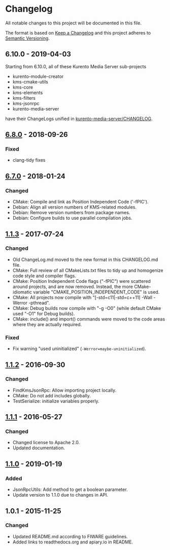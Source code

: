 # Changelog
All notable changes to this project will be documented in this file.

The format is based on [Keep a Changelog](https://keepachangelog.com/en/1.0.0/)
and this project adheres to [Semantic Versioning](https://semver.org/spec/v2.0.0.html).

## 6.10.0 - 2019-04-03

Starting from 6.10.0, all of these Kurento Media Server sub-projects

- kurento-module-creator
- kms-cmake-utils
- kms-core
- kms-elements
- kms-filters
- kms-jsonrpc
- kurento-media-server

have their ChangeLogs unified in [kurento-media-server/CHANGELOG](https://github.com/Kurento/kurento-media-server/blob/master/CHANGELOG.md).


## [6.8.0] - 2018-09-26

### Fixed
- clang-tidy fixes

## [6.7.0] - 2018-01-24

### Changed
- CMake: Compile and link as Position Independent Code ('-fPIC').
- Debian: Align all version numbers of KMS-related modules.
- Debian: Remove version numbers from package names.
- Debian: Configure builds to use parallel compilation jobs.

## [1.1.3] - 2017-07-24

### Changed
- Old ChangeLog.md moved to the new format in this CHANGELOG.md file.
- CMake: Full review of all CMakeLists.txt files to tidy up and homogenize code style and compiler flags.
- CMake: Position Independent Code flags ("-fPIC") were scattered around projects, and are now removed. Instead, the more CMake-idiomatic variable "CMAKE_POSITION_INDEPENDENT_CODE" is used.
- CMake: All projects now compile with "[-std=c11|-std=c++11] -Wall -Werror -pthread".
- CMake: Debug builds now compile with "-g -O0" (while default CMake used "-O1" for Debug builds).
- CMake: include() and import() commands were moved to the code areas where they are actually required.

### Fixed
- Fix warning "used uninitialized" (`-Werror=maybe-uninitialized`).

## [1.1.2] - 2016-09-30

### Changed
- FindKmsJsonRpc: Allow importing project locally.
- CMake: Do not add includes globally.
- TestSerialize: initialize variables properly.

## [1.1.1] - 2016-05-27

### Changed
- Changed license to Apache 2.0.
- Updated documentation.

## [1.1.0] - 2019-01-19

### Added
- JsonRpcUtils: Add method to get a boolean parameter.
- Update version to 1.1.0 due to changes in API.

## 1.0.1 - 2015-11-25

### Changed
- Updated README.md according to FIWARE guidelines.
- Added links to readthedocs.org and apiary.io in README.

[6.8.0]: https://github.com/Kurento/kms-jsonrpc/compare/6.7.0...6.8.0
[6.7.0]: https://github.com/Kurento/kms-jsonrpc/compare/1.1.3...6.7.0
[1.1.3]: https://github.com/Kurento/kms-jsonrpc/compare/1.1.2...1.1.3
[1.1.2]: https://github.com/Kurento/kms-jsonrpc/compare/1.1.1...1.1.2
[1.1.1]: https://github.com/Kurento/kms-jsonrpc/compare/1.1.0...1.1.1
[1.1.0]: https://github.com/Kurento/kms-jsonrpc/compare/1.0.1...1.1.0
